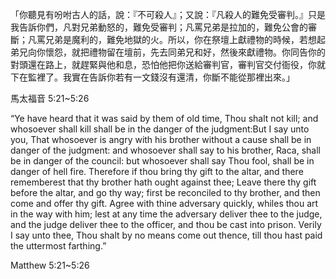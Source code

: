 「你聽見有吩咐古人的話，說：『不可殺人』；又說：『凡殺人的難免受審判。』只是我告訴你們，凡對兄弟動怒的，難免受審判；凡罵兄弟是拉加的，難免公會的審斷；凡罵兄弟是魔利的，難免地獄的火。所以，你在祭壇上獻禮物的時候，若想起弟兄向你懷怨，就把禮物留在壇前，先去同弟兄和好，然後來獻禮物。你同告你的對頭還在路上，就趕緊與他和息，恐怕他把你送給審判官，審判官交付衙役，你就下在監裡了。我實在告訴你若有一文錢沒有還清，你斷不能從那裡出來。」

馬太福音 5:21~5:26

“Ye have heard that it was said by them of old time, Thou shalt not kill; and whosoever shall kill shall be in the danger of the judgment:But I say unto you, That whosoever is angry with his brother without a cause shall be in danger of the judgment: and whosoever shall say to his brother, Raca, shall be in danger of the council: but whosoever shall say Thou fool, shall be in danger of hell fire. Therefore if thou bring thy gift to the altar, and there rememberest that thy brother hath ought against thee; Leave there thy gift before the altar, and go thy way; first be reconciled to thy brother, and then come and offer thy gift. Agree with thine adversary quickly, whiles thou art in the way with him; lest at any time the adversary deliver thee to the judge, and the judge deliver thee to the officer, and thou be cast into prison. Verily I say unto thee, Thou shalt by no means come out thence, till thou hast paid the uttermost farthing.”

Matthew 5:21~5:26